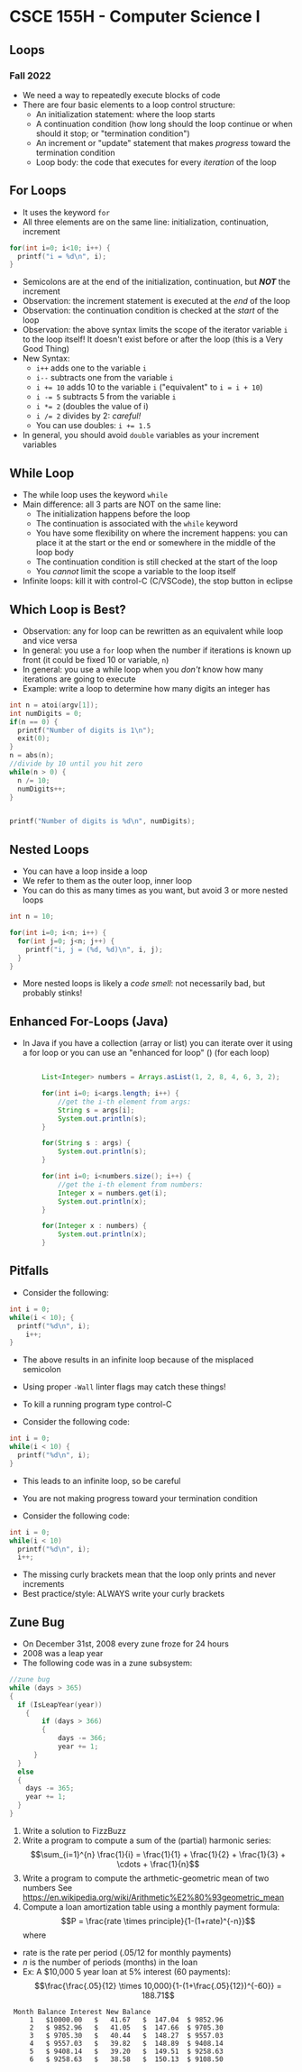 
# CSCE 155H - Computer Science I
## Loops
### Fall 2022


* We need a way to repeatedly execute blocks of code
* There are four basic elements to a loop control structure:
  * An initialization statement: where the loop starts
  * A continuation condition (how long should the loop continue or when should it stop; or "termination condition")
  * An increment or "update" statement that makes *progress* toward the termination condition
  * Loop body: the code that executes for every *iteration* of the loop


## For Loops

* It uses the keyword `for`
* All three elements are on the same line: initialization, continuation, increment

```c
for(int i=0; i<10; i++) {
  printf("i = %d\n", i);
}
```

* Semicolons are at the end of the initialization, continuation, but ***NOT*** the increment
* Observation: the increment statement is executed at the *end* of the loop
* Observation: the continuation condition is checked at the *start* of the loop
* Observation: the above syntax limits the scope of the iterator variable `i` to the loop itself!  It doesn't exist before or after the loop (this is a Very Good Thing)
* New Syntax:
  * `i++` adds one to the variable `i`
  * `i--` subtracts one from the variable `i`
  * `i += 10` adds 10 to the variable `i` ("equivalent" to `i = i + 10`)
  * `i -= 5` subtracts 5 from the variable `i`
  * `i *= 2` (doubles the value of i)
  * `i /= 2` divides by 2: *careful!*
  * You can use doubles: `i += 1.5`
* In general, you should avoid `double` variables as your increment variables

## While Loop

* The while loop uses the keyword `while`
* Main difference: all 3 parts are NOT on the same line:
  * The initialization happens before the loop
  * The continuation is associated with the `while` keyword
  * You have some flexibility on where the increment happens: you can place it at the start or the end or somewhere in the middle of the loop body
  * The continuation condition is still checked at the start of the loop
  * You *cannot* limit the scope a variable to the loop itself
* Infinite loops: kill it with control-C (C/VSCode), the stop button in eclipse

## Which Loop is Best?

* Observation: any for loop can be rewritten as an equivalent while loop and vice versa
* In general: you use a `for` loop when the number if iterations is known up front (it could be fixed 10 or variable, `n`)
* In general: you use a while loop when you *don't* know how many iterations are going to execute
* Example: write a loop to determine how many digits an integer has

```c
int n = atoi(argv[1]);
int numDigits = 0;
if(n == 0) {
  printf("Number of digits is 1\n");
  exit(0);
}
n = abs(n);
//divide by 10 until you hit zero
while(n > 0) {
  n /= 10;
  numDigits++;
}


printf("Number of digits is %d\n", numDigits);
```

## Nested Loops

* You can have a loop inside a loop
* We refer to them as the outer loop, inner loop
* You can do this as many times as you want, but avoid 3 or more nested loops

```c
int n = 10;

for(int i=0; i<n; i++) {
  for(int j=0; j<n; j++) {
    printf("i, j = (%d, %d)\n", i, j);
  }
}

```

* More nested loops is likely a *code smell*: not necessarily bad, but probably stinks!


## Enhanced For-Loops (Java)

* In Java if you have a collection (array or list) you can iterate over it using a for loop or you can use an "enhanced for loop" () (for each loop)

```java

		List<Integer> numbers = Arrays.asList(1, 2, 8, 4, 6, 3, 2);

		for(int i=0; i<args.length; i++) {
			//get the i-th element from args:
			String s = args[i];
			System.out.println(s);
		}

		for(String s : args) {
			System.out.println(s);
		}

		for(int i=0; i<numbers.size(); i++) {
			//get the i-th element from numbers:
			Integer x = numbers.get(i);
			System.out.println(x);
		}

		for(Integer x : numbers) {
			System.out.println(x);
		}
```

## Pitfalls


* Consider the following:

```c
int i = 0;
while(i < 10); {
  printf("%d\n", i);
	i++;
}
```

* The above results in an infinite loop because of the misplaced semicolon
* Using proper `-Wall` linter flags may catch these things!
* To kill a running program type control-C


* Consider the following code:

```c
int i = 0;
while(i < 10) {
  printf("%d\n", i);
}
```

* This leads to an infinite loop, so be careful
* You are not making progress toward your termination condition

* Consider the following code:

```c
int i = 0;
while(i < 10)
  printf("%d\n", i);
  i++;
```

* The missing curly brackets mean that the loop only prints and never increments
* Best practice/style: ALWAYS write your curly brackets

## Zune Bug


* On December 31st, 2008 every zune froze for 24 hours
* 2008 was a leap year
* The following code was in a zune subsystem:


```c
//zune bug
while (days > 365)
{
  if (IsLeapYear(year))
	{
		if (days > 366)
		{
			days -= 366;
			year += 1;
	  }
  }
  else
  {
    days -= 365;
    year += 1;
  }
}
```

1. Write a solution to FizzBuzz
2. Write a program to compute a sum of the (partial) harmonic series:
  $$\sum_{i=1}^{n} \frac{1}{i} = \frac{1}{1} + \frac{1}{2} + \frac{1}{3} + \cdots + \frac{1}{n}$$
3. Write a program to compute the arthmetic-geometric mean of two numbers
   See https://en.wikipedia.org/wiki/Arithmetic%E2%80%93geometric_mean
4. Compute a loan amortization table using a monthly payment formula:
  $$P = \frac{rate \times principle}{1-(1+rate)^{-n}}$$
where
 * rate is the rate per period (.05/12 for monthly payments)
 * $n$ is the number of periods (months) in the loan
 * Ex: A $10,000 5 year loan at 5% interest (60 payments):
 $$\frac{\frac{.05}{12} \times 10,000}{1-(1+\frac{.05}{12})^{-60}} = 188.71$$

```text
 Month Balance Interest New Balance
     1   $10000.00   $   41.67   $  147.04  $ 9852.96
     2   $ 9852.96   $   41.05   $  147.66  $ 9705.30
     3   $ 9705.30   $   40.44   $  148.27  $ 9557.03
     4   $ 9557.03   $   39.82   $  148.89  $ 9408.14
     5   $ 9408.14   $   39.20   $  149.51  $ 9258.63
     6   $ 9258.63   $   38.58   $  150.13  $ 9108.50
```

```text











```
